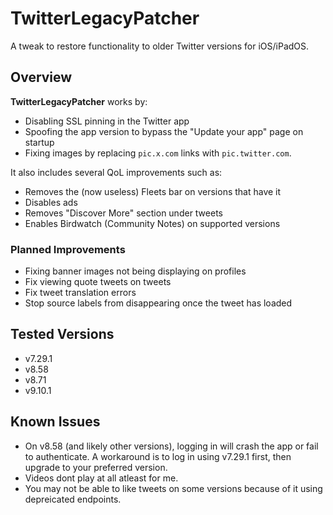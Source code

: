 # TwitterLegacyPatcher

A tweak to restore functionality to older Twitter versions for iOS/iPadOS.

## Overview

**TwitterLegacyPatcher** works by:
- Disabling SSL pinning in the Twitter app
- Spoofing the app version to bypass the "Update your app" page on startup
- Fixing images by replacing `pic.x.com` links with `pic.twitter.com`.

It also includes several QoL improvements such as:
- Removes the (now useless) Fleets bar on versions that have it
- Disables ads
- Removes "Discover More" section under tweets
- Enables Birdwatch (Community Notes) on supported versions

### Planned Improvements

- Fixing banner images not being displaying on profiles
- Fix viewing quote tweets on tweets
- Fix tweet translation errors
- Stop source labels from disappearing once the tweet has loaded

## Tested Versions

- v7.29.1
- v8.58
- v8.71
- v9.10.1

## Known Issues

- On v8.58 (and likely other versions), logging in will crash the app or fail to authenticate. A workaround is to log in using v7.29.1 first, then upgrade to your preferred version.
- Videos dont play at all atleast for me.
- You may not be able to like tweets on some versions because of it using depreicated endpoints.
